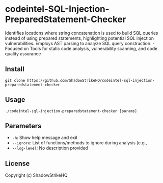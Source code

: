 # codeintel-SQL-Injection-PreparedStatement-Checker
Identifies locations where string concatenation is used to build SQL queries instead of using prepared statements, highlighting potential SQL injection vulnerabilities. Employs AST parsing to analyze SQL query construction. - Focused on Tools for static code analysis, vulnerability scanning, and code quality assurance

## Install
`git clone https://github.com/ShadowStrikeHQ/codeintel-sql-injection-preparedstatement-checker`

## Usage
`./codeintel-sql-injection-preparedstatement-checker [params]`

## Parameters
- `-h`: Show help message and exit
- `--ignore`: List of functions/methods to ignore during analysis (e.g., 
- `--log-level`: No description provided

## License
Copyright (c) ShadowStrikeHQ
